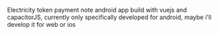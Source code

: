 Electricity token payment note android app build with vuejs and capacitorJS, currently only specifically developed for android, maybe i'll develop it for web or ios
